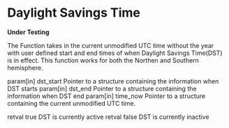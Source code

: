 # **Daylight Savings Time**

**Under Testing**

The Function takes in the current unmodified UTC time without the year with user defined start and end times of
when Daylight Savings Time(DST) is in effect. This function works for both the Northen and Southern hemisphere.

param[in]  dst_start Pointer to a structure containing the information when DST starts
param[in]  dst_end   Pointer to a structure containing the information when DST end
param[in]  time_now  Pointer to a structure containing the current unmodified UTC time.

retval true   DST is currently active
retval false  DST is currently inactive

